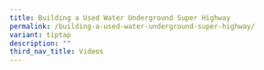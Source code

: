 ```yaml
---
title: Building a Used Water Underground Super Highway
permalink: /building-a-used-water-underground-super-highway/
variant: tiptap
description: ""
third_nav_title: Videos
---
```

